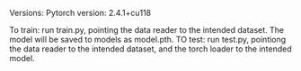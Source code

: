 Versions:
Pytorch version: 2.4.1+cu118

To train: run train.py, pointing the data reader to the intended dataset. The model will be saved to models as model.pth.
TO test: run test.py, pointiong the data reader to the intended dataset, and the torch loader to the intended model.
